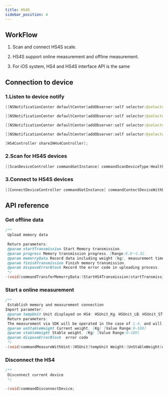 ```yaml
---
title: HS4S
sidebar_position: 4
---
```


## WorkFlow

1. Scan and connect HS4S scale.

2. HS4S support online measurement and offline measurement.

3. For iOS system, HS4 and HS4S interface API is the same

## Connection to device

### 1.Listen to device notify

```java
[[NSNotificationCenter defaultCenter]addObserver:self selector:@selector(DeviceDiscover:) name:HS4Discover object:nil];

[[NSNotificationCenter defaultCenter]addObserver:self selector:@selector(DeviceConnectFail:) name:HS4ConnectFailed object:nil];

[[NSNotificationCenter defaultCenter]addObserver:self selector:@selector(DeviceConnect:) name:HS4ConnectNoti object:nil];

[[NSNotificationCenter defaultCenter]addObserver:self selector:@selector(DeviceDisConnect:) name:HS4DisConnectNoti object:nil];

[HS4Controller shareIHHs4Controller];
```

### 2.Scan for HS4S devices

```java
[[ScanDeviceController commandGetInstance] commandScanDeviceType:HealthDeviceType_HS4];
```

### 3.Connect to HS4S devices

```java
[[ConnectDeviceController commandGetInstance] commandContectDeviceWithDeviceType:HealthDeviceType_HS4 andSerialNub:deviceMac];
```

## API reference

### Get offline data

```java
/**
 Upload memory data
 
 Return parameters:
 @param startTransmission Start Memory transmission.
 @param progress Memory transmission progress，[Range:0.0～1.0].
 @param memorryData Record data including weight (kg), measurement time，coordinated key：weight，date.[Range of weight 0.0~180.0(kg)]
 @param finishTransmission Finish memory transmission.
 @param disposeErrorBlock Record the error code in uploading process.
 */
-(void)commandTransferMemorryData:(StartHS4Transmission)startTransmission DisposeProgress:(DisposeProgress)progress MemorryData:(MemorryData)memorryData FinishTransmission:(FinishHS4Transmission)finishTransmission DisposeErrorBlock:(DisposeHS4ErrorBlock)disposeErrorBlock;
```

### Start a online measurement

```java
/**
 Establish memory and measurement connection
Import parameter:
 @param tempUnit Unit displayed on HS4: HSUnit_Kg、HSUnit_LB、HSUnit_ST。
 Return parameters:
 The measurement via SDK will be operated in the case of 1-4, and will be terminated if any of 5-8 occurs. The interface needs to be re-called after analyzing the return parameters.
 @param unStableWeight Current weight, (Kg) [Value Range:0~180]
 @param stableWeight Stable weight, (Kg) [Value Range:0~180]
 @param disposeErrorBlock  error code
 */
-(void)commandMeasureWithUint:(HSUnit)tempUnit Weight:(UnStableWeight)unStableWeight StableWeight:(StableWeight)stableWeight DisposeErrorBlock:(DisposeHS4ErrorBlock)disposeErrorBlock;
```

### Disconnect the HS4

```java
/**
 Disconnect current device
 */

-(void)commandDisconnectDevice;
```

